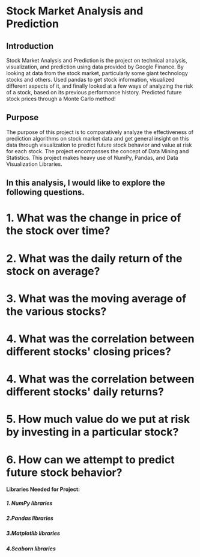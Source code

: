 # Stock Market Analysis and Prediction
## Introduction
Stock Market Analysis and Prediction is the project on technical analysis, visualization, and prediction using data provided by Google Finance. By looking at data from the stock market, particularly some giant technology stocks and others. Used pandas to get stock information, visualized different aspects of it, and finally looked at a few ways of analyzing the risk of a stock, based on its previous performance history. Predicted future stock prices through a Monte Carlo method!

## Purpose
The purpose of this project is to comparatively analyze the effectiveness of prediction algorithms on stock market data and get general insight on this data through visualization to predict future stock behavior and value at risk for each stock. The project encompasses the concept of Data Mining and Statistics. This project makes heavy use of NumPy, Pandas, and Data Visualization Libraries.

## In this analysis, I would like to explore the following questions.

# 1. What was the change in price of the stock over time?
# 2. What was the daily return of the stock on average?
# 3. What was the moving average of the various stocks?
# 4. What was the correlation between different stocks' closing prices?
# 4. What was the correlation between different stocks' daily returns?
# 5. How much value do we put at risk by investing in a particular stock?
# 6. How can we attempt to predict future stock behavior?




#### Libraries Needed for Project:

##### 1. NumPy libraries

##### 2.Pandas libraries

##### 3.Matplotlib libraries

##### 4.Seaborn libraries
